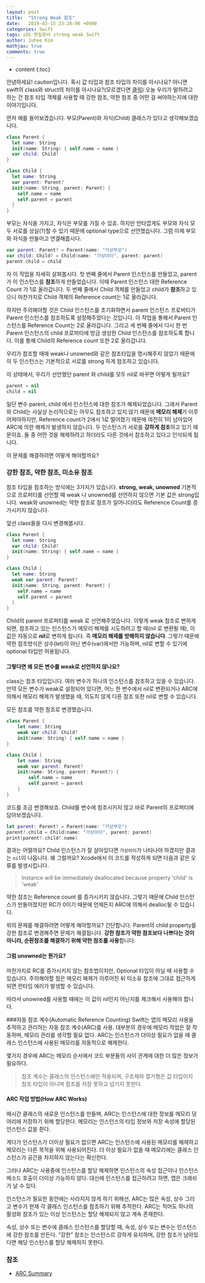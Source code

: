 ```yaml
---
layout: post
title:  "Strong Weak 참조"
date:   2019-03-15 23:26:06 +0900
categories: Swift
tags: iOS 면접준비 strong weak Swift
author: Juhee Kim
mathjax: true
comments: true
---
```


* content
{:toc}

안녕하세요! caution입니다.
혹시 값 타입과 참조 타입의 차이를 아시나요? 아니면 swift의 class와 struct의 차이를 아시나요?(모르겠다면 [클릭]())
오늘 우리가 말하려고 하는 건 참조 타입 객체를 사용할 때 강한 참조, 약한 참조 중 어떤 걸 써야하는지에 대한 이야기입니다.

먼저 예를 들어보겠습니다. 부모(Parent)와 자식(Child) 클래스가 있다고 생각해보겠습니다.
``` swift
class Parent {
  let name: String
  init(name: String) { self.name = name }
  var child: Child?
}

class Child {
  let name: String
  var parent: Parent?
  init(name: String, parent: Parent) {
    self.name = name
    self.parent = parent
  }
}
```
부모는 자식을 가지고, 자식은 부모를 가질 수 있죠. 하지만 안타깝게도 부모와 자식 모두 서로를 상실(?)할 수 있기 때문에 optional type으로 선언했습니다.
그럼 이제 부모와 자식을 만들어고 연결해줍시다.
``` swift
var parent: Parent? = Parent(name: "가상부모")
var child: Child? = Child(name: "가상아이", parent: parent)
parent.child = child
```
 자 이 작업을 자세히 살펴봅시다. 첫 번째 줄에서 Parent 인스턴스를 만들었고, parent가 이 인스턴스를 **참조**하게 만들었습니다. 이때 Parent 인스턴스 대한 Reference Count 가 1로 올라갑니다. 두 번째 줄에서 Child 객체를 만들었고 child가 **참조**하고 있으니 마찬가지로 Child 객체의 Reference count는 1로 올라갑니다.

 하지만 주의해야할 것은 Child 인스턴스를 초기화하면서 parent 인스턴스 프로버티가 Parent 인스턴스를 참조하도록 설정해주었다는 것입니다. 이 작업을 통해서 Parent 인스턴스를 Reference Count는 2로 올라갑니다.
그리고 세 번째 줄에서 다시 한 번 Parent 인스턴스의 child 프로퍼티에 방금 생성한 Child 인스턴스를 참조하도록 합니다. 이를 통해 Child의 Reference count 또한 2로 올라갑니다.

우리가 참조할 때에 weak나 unowned와 같은 참조타입을 명시해주지 않았기 때문에 이 두 인스턴스는 기본적으로 서로를 strong 하게 참조하고 있습니다.

이 상태에서, 우리가 선언했던 parent 와 child를 모두 nil로 바꾸면 어떻게 될까요?
``` swift
parent = nil
child = nil
```
일단 변수 parent, child 에서 인스턴스에 대한 참조가 해제되었습니다. 그래서 Parent와 Child는 사실상 논리적으로는 아무도 참조하고 있지 않기 때문에 **메모리 해제**가 이루어져야하지만, Reference count가 2에서 1로 떨어졌기 때문에 여전히 1이 남아있어 ARC에 의한 해제가 발생하지 않습니다.
두 인스턴스가 서로를 **강하게 참조**하고 있기 때문이죠. 둘 중 어떤 것을 해제하려고 하더라도 다른 것에서 참조하고 있다고 인식되게 됩니다.

이 문제를 해결하려면 어떻게 해야할까요?

### 강한 참조, 약한 참조, 미소유 참조
참조 타입을 참조하는 방식에는 3가지가 있습니다. **strong, weak, unowned**
기본적으로 프로퍼티를 선언할 때 weak 나 unowned를 선언하지 않으면 기본 값은 strong입니다.
weak와 unowned는 약한 참조로 참조가 일어나더라도 Reference Count를 증가시키지 않습니다.

앞선 class들을 다시 변경해봅시다.
``` swift
class Parent {
  let name: String
  var child: Child?
  init(name: String) { self.name = name }
}

class Child {
  let name: String
  weak var parent: Parent?
  init(name: String, parent: Parent) {
    self.name = name
    self.parent = parent
  }
}
```
Child의 parent 프로퍼티를 weak 로 선언해주었습니다. 이렇게 weak 참조로 변하게 되면, 참조하고 있는 인스턴스가 메모리 해제를 시도하려고 할 때(nil 로 변환될 때), 이 값은 자동으로 **nil**로 변하게 됩니다. 즉 **메모리 해제를 방해하지 않습니다**.
그렇기 때문에 약한 참조방식은 상수(let)이 아닌 변수(var)에서만 가능하며, nil로 변할 수 있기에 optional 타입만 허용됩니다.

#### 그렇다면 왜 모든 변수를 weak로 선언하지 않나요?
class는 참조 타입입니다. 여러 변수가 하나의 인스턴스를 참조하고 있을 수 있습니다. 만약 모든 변수가 weak로 설정되어 있다면, 어느 한 변수에서 nil로 변환되거나 ARC에 의해서 메모리 해제가 발생했을 때, 의도치 않게 다른 참조 또한 nil로 변할 수 있습니다.

모든 참조를 약한 참조로 변경했습니다.
```swift
class Parent {
    let name: String
    weak var child: Child?
    init(name: String) { self.name = name }
}

class Child {
    let name: String
    weak var parent: Parent?
    init(name: String, parent: Parent?) {
        self.name = name
        self.parent = parent
    }
}
```

코드를 조금 변경해보죠. Child를 변수에 참조시키지 않고 바로 Parent의 프로퍼티에 담아보겠습니다.
```swift
let parent: Parent? = Parent(name: "가상부모")
parent?.child = Child(name: "가상아이", parent: parent)
print(parent?.child?.name)
```
결과는 어떨까요? Child 인스턴스가 잘 살아있다면 ```가상아이```가 나타나야 하겠지만 결과는 ```nil```이 나옵니다.
왜 그럴까요? Xcode에서 이 코드를 작성하게 되면 다음과 같은 오류를 발생시킵니다.
> Instance will be immediately deallocated because property 'child' is 'weak'

약한 참조는 Reference count 를 증가시키지 않습니다. 그렇기 때문에 Child 인스턴스가 만들어졌지만 RC가 0이기 때문에 언제든지 ARC에 의해서 dealloc될 수 있습니다.

위의 문제를 해결하려면 어떻게 해야할까요?
간단합니다. Parent의 child property를 강한 참조로 변경해주면 문제가 해결됩니다.
**강한 참조가 약한 참조보다 나쁘다는 것이 아니라, 순환참조를 해결하기 위해 약한 참조를 사용**합니다.

#### 그럼 unowned는 뭔가요?
마찬가지로 RC를 증가시키지 않는 참조법이지만, Optional 타입이 아닐 때 사용할 수 있습니다.
주의해야할 점은 메모리 해제가 이루어진 뒤 미소유 참조에 그대로 접근하게 되면 런타임 에러가 발생할 수 있습니다.

 따라서 unowned를 사용할 때에는 이 값이 nil인지 아닌지를 체크해서 사용해야 합니다.

###자동 참조 계수(Automatic Reference Counting)
Swift는 앱의 메모리 사용을 추적하고 관리하는 자동 참조 계수(ARC)를 사용. 대부분의 경우에 메모리 작업은 잘 작동하며, 메모리 관리를 생각할 필요 없다. ARC는 인스턴스가 더이상 필요가 없을 때 클래스 인스턴스에 사용된 메모리를 자동적으로 해제한다.

몇가지 경우에 ARC는 메모리 순서에서 코드 부분들의 사이 관계에 대한 더 많은 정보가 필요하다.

> 참조 계수는 클래스의 인스턴스에만 적용되며, 구조체와 열거형은 값 타입이지 참조 타입이 아니며 참조를 저장 못하고 넘기지 못한다.

#### ARC 작업 방법(How ARC Works)
매시간 클래스의 새로운 인스턴스를 만들며, ARC는 인스턴스에 대한 정보를 메모리 덩어리에 저장하기 위해 할당한다. 메모리는 인스턴스의 타입 정보와 저장 속성에 할당된 인스턴스 값을 쥔다.

게다가 인스턴스가 더이상 필요가 없으면 ARC는 인스턴스에 사용된 메모리를 해제하고 메모리는 다른 목적을 위해 사용되어진다. 더 이상 필요가 없을 때 메모리에는 클래스 인스턴스가 공간을 차지하지 않는다는 확신한다.

그러나 ARC는 사용중에 인스턴스를 할당 해제하면 인스턴스의 속성 접근이나 인스턴스 메소드 호출이 더이상 가능하지 않다. 대신에 인스턴스를 접근하려고 하면, 앱은 크래쉬가 날 수 있다.

인스턴스가 필요한 동안에는 사라지지 않게 하기 위해선, ARC는 많은 속성, 상수 그리고 변수가 현재 각 클래스 인스턴스를 참조하기 위해 추적한다. ARC는 적어도 하나의 활성화 참조가 있는 이상 인스턴스는 할당 해제되지 않고 계속 존재한다.

속성, 상수 또는 변수에 클래스 인스턴스를 할당할 때, 속성, 상수 또는 변수는 인스턴스에 강한 참조를 만든다. “강한” 참조는 인스턴스르 강하게 유지하며, 강한 참조가 남아있다면 해당 인스턴스를 할당 해제하지 못한다.
### 참조
 * [ARC Summary](http://minsone.github.io/mac/ios/swift-automatic-reference-counting-summary)

